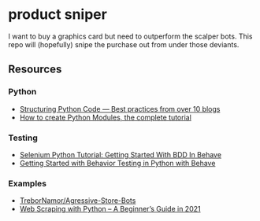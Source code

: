 # product sniper

I want to buy a graphics card but need to outperform the scalper bots.
This repo will (hopefully) snipe the purchase out from under those deviants.

## Resources

### Python

- [Structuring Python Code — Best practices from over 10 blogs](https://medium.com/analytics-vidhya/structuring-python-code-best-practices-from-over-10-blogs-2e33cbb83c49)
- [How to create Python Modules, the complete tutorial](https://www.ictshore.com/python/create-python-modules-tutorial/)

### Testing

- [Selenium Python Tutorial: Getting Started With BDD In Behave](https://dzone.com/articles/selenium-python-tutorial-getting-started-with-bdd#:~:text=BDD%20is%20not%20restricted%20to%20Python%20Behave%20but,other%20frameworks%20such%20as%20Cucumber%20for%20Selenium%20testing.)
- [Getting Started with Behavior Testing in Python with Behave](https://semaphoreci.com/community/tutorials/getting-started-with-behavior-testing-in-python-with-behave)

### Examples

- [TreborNamor/Agressive-Store-Bots](https://github.com/TreborNamor/Agressive-Store-Bots)
- [Web Scraping with Python – A Beginner’s Guide in 2021](https://zenscrape.com/web-scraping-with-python/)
